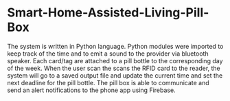 # Smart-Home-Assisted-Living-Pill-Box

The system is written in Python language. Python modules were imported to keep track of the time and to emit a sound to the provider via bluetooth speaker. Each card/tag are attached to a pill bottle to the corresponding day of the week. When the user scan the scans the RFID card to the reader, the system will go to a saved output file and update the current time and set the next deadline for the pill bottle. The pill box is able to communicate and send an alert notifications to the phone app using Firebase.
